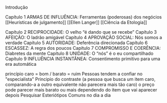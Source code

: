 Introdução

Capítulo 1 ARMAS DE INFLUÊNCIA: Ferramentas (poderosas) dos negócios
[[Heurísticas de julgamento]]
[[Ellen Langer]]
[[Ciência da Etologia]]

Capítulo 2 RECIPROCIDADE: O velho “é dando que se recebe”
Capítulo 3 AFEIÇÃO: O ladrão amigável
Capítulo 4 APROVAÇÃO SOCIAL: Nós somos a verdade
Capítulo 5 AUTORIDADE: Deferência direcionada
Capítulo 6 ESCASSEZ: A regra dos poucos
Capítulo 7 COMPROMISSO E COERÊNCIA: Diabretes da mente
Capítulo 8 UNIDADE: O “nós” é o eu compartilhado
Capítulo 9 INFLUÊNCIA INSTANTÂNEA: Consentimento primitivo para uma era automática

princípio caro = bom / barato = ruim
Pessoas tendem a confiar no "especialista"
Principio do contraste (a pessoa que busca um item caro, comparando-a a outro equivalente não parecera mais tão caro) o preço pode parecer mais barato ou mais dependendo do item que vai aparecer depois
Pesquisar Esteriótipos Comuns no dia a dia
